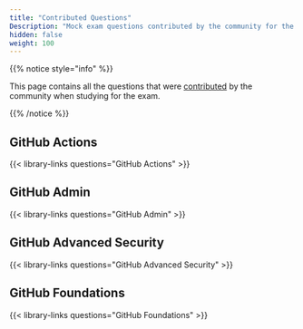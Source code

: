 ```yaml
---
title: "Contributed Questions"
Description: "Mock exam questions contributed by the community for the GitHub Certification Exams."
hidden: false
weight: 100
---
```


{{% notice style="info" %}}

This page contains all the questions that were [contributed](https://github.com/FidelusAleksander/githubcertified/blob/master/CONTRIBUTING.md) by the community when studying for the exam.


{{% /notice %}}

## GitHub Actions

{{< library-links questions="GitHub Actions" >}}

## GitHub Admin

{{< library-links questions="GitHub Admin" >}}

## GitHub Advanced Security

{{< library-links questions="GitHub Advanced Security" >}}

## GitHub Foundations

{{< library-links questions="GitHub Foundations" >}}
